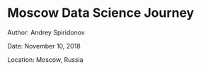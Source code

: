 # Moscow Data Science Journey

Author: Andrey Spiridonov

Date: November 10, 2018

Location: Moscow, Russia
